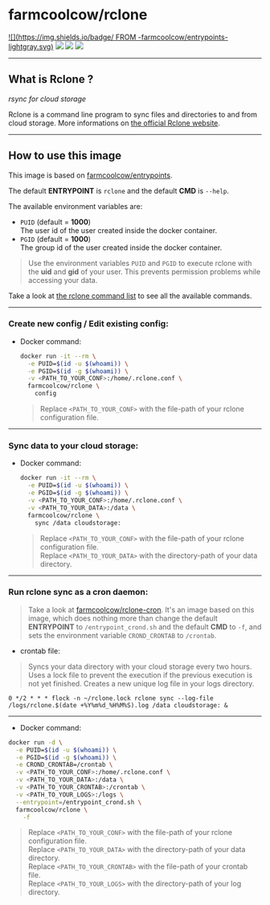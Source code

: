# farmcoolcow/rclone

[![](https://img.shields.io/badge/  FROM  -farmcoolcow/entrypoints-lightgray.svg)](https://hub.docker.com/r/farmcoolcow/entrypoints) [![](https://images.microbadger.com/badges/commit/farmcoolcow/rclone.svg)](https://github.com/coolcow/docker_rclone/commits/master) [![](https://images.microbadger.com/badges/image/farmcoolcow/rclone.svg)](https://microbadger.com/images/farmcoolcow/rclone) [![](https://images.microbadger.com/badges/license/farmcoolcow/rclone.svg)](https://raw.githubusercontent.com/coolcow/docker_rclone/master/LICENSE.txt)

---

## What is Rclone ?

*rsync for cloud storage*

Rclone is a command line program to sync files and directories to and from cloud storage.
More informations on [the official Rclone website](http://rclone.org/).

---

## How to use this image

This image is based on [farmcoolcow/entrypoints](https://hub.docker.com/r/farmcoolcow/entrypoints/).

The default **ENTRYPOINT** is ```rclone``` and the default **CMD** is ```--help```.

The available environment variables are:
  * ```PUID``` (default = **1000**)  
    The user id of the user created inside the docker container.
  * ```PGID``` (default = **1000**)  
    The group id of the user created inside the docker container.

  > Use the environment variables ```PUID``` and ```PGID``` to execute rclone with the **uid** and **gid** of your user. This prevents permission problems while accessing your data.

Take a look at [the rclone command list](http://rclone.org/commands/) to see all the available commands.

---

### Create new config / Edit existing config:

* Docker command:

  ```sh
  docker run -it --rm \
    -e PUID=$(id -u $(whoami)) \
    -e PGID=$(id -g $(whoami)) \
    -v <PATH_TO_YOUR_CONF>:/home/.rclone.conf \
    farmcoolcow/rclone \
      config
  ```
  
  > Replace ```<PATH_TO_YOUR_CONF>``` with the file-path of your rclone configuration file.

---

### Sync data to your cloud storage:

* Docker command:

  ```sh
  docker run -it --rm \
    -e PUID=$(id -u $(whoami)) \
    -e PGID=$(id -g $(whoami)) \
    -v <PATH_TO_YOUR_CONF>:/home/.rclone.conf \
    -v <PATH_TO_YOUR_DATA>:/data \
    farmcoolcow/rclone \
      sync /data cloudstorage:
  ```
  
  > Replace ```<PATH_TO_YOUR_CONF>``` with the file-path of your rclone configuration file.  
  > Replace ```<PATH_TO_YOUR_DATA>``` with the directory-path of your data directory.

---

### Run rclone sync as a cron daemon:

  > Take a look at [farmcoolcow/rclone-cron](https://hub.docker.com/r/farmcoolcow/rclone-cron). It's an image based on this image, which does nothing more than change the default **ENTRYPOINT** to ```/entrypoint_crond.sh``` and the default **CMD** to ```-f```, and sets the environment variable ```CROND_CRONTAB``` to ```/crontab```.

  * crontab file:
  
  > Syncs your data directory with your cloud storage every two hours. Uses a lock file to prevent the execution if the previous execution is not yet finished. Creates a new unique log file in your logs directory.
  
  ```crontab
  0 */2 * * * flock -n ~/rclone.lock rclone sync --log-file /logs/rclone.$(date +%Y%m%d_%H%M%S).log /data cloudstorage: &
  ```
  
  ---
  
  * Docker command:

  ```sh
  docker run -d \
    -e PUID=$(id -u $(whoami)) \
    -e PGID=$(id -g $(whoami)) \
    -e CROND_CRONTAB=/crontab \
    -v <PATH_TO_YOUR_CONF>:/home/.rclone.conf \
    -v <PATH_TO_YOUR_DATA>:/data \
    -v <PATH_TO_YOUR_CRONTAB>:/crontab \
    -v <PATH_TO_YOUR_LOGS>:/logs \
    --entrypoint=/entrypoint_crond.sh \
    farmcoolcow/rclone \
      -f
  ```
  
  > Replace ```<PATH_TO_YOUR_CONF>``` with the file-path of your rclone configuration file.  
  > Replace ```<PATH_TO_YOUR_DATA>``` with the directory-path of your data directory.  
  > Replace ```<PATH_TO_YOUR_CRONTAB>``` with the file-path of your crontab file.  
  > Replace ```<PATH_TO_YOUR_LOGS>``` with the directory-path of your log directory.
